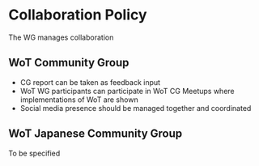 # Collaboration Policy

The WG manages collaboration

## WoT Community Group

 - CG report can be taken as feedback input
-  WoT WG participants can participate in WoT CG Meetups where implementations of WoT are shown
-  Social media presence should be managed together and coordinated

## WoT Japanese Community Group

To be specified